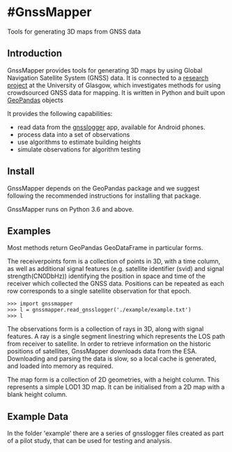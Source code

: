 #**GnssMapper**
===========

Tools for generating 3D maps from GNSS data

Introduction
-----------
GnssMapper provides tools for generating 3D maps by using Global Navigation Satellite System (GNSS) data. It is connected to a [research project](https://indicative-data-science.github.io/IDS/) at the University of Glasgow, which investigates methods for using crowdsourced GNSS data for mapping. It is written in Python and built upon [GeoPandas](https://geopandas.org) objects

It provides the following capabilities:
- read data from the [gnsslogger](https://github.com/google/gps-measurement-tools) app, available for Android phones.
- process data into a set of observations
- use algorithms to estimate building heights
- simulate observations for algorithm testing

Install
-------
GnssMapper depends on the GeoPandas package and we suggest following the recommended instructions for installing that package.

GnssMapper runs on Python 3.6 and above.

Examples
--------
Most methods return GeoPandas GeoDataFrame in particular forms.

The receiverpoints form is a collection of points in 3D, with a time column, as well as additional signal features (e.g. satellite identifier (svid) and signal strength(CN0DbHz)) identifying the position in space and time of the receiver which collected the GNSS data. Positions can be repeated as each row corresponds to a single satellite observation for that epoch.  

    >>> import gnssmapper
    >>> l = gnssmapper.read_gnsslogger('./example/example.txt')
    >>> l

The observations form is a collection of rays in 3D, along with signal features. A ray is a single segment linestring which represents the LOS path from receiver to satellite. In order to retrieve information on the historic positions of satellites, GnssMapper downloads data from the ESA. Downloading and parsing the data is slow, so a local cache is generated, and loaded into memory as required.  




The map form is a collection of 2D geometries, with a height column. This represents a simple LOD1 3D map. It can be initialised from a 2D map with a blank height column. 











Example Data
------------
In the folder 'example' there are a series of gnsslogger files created as part of a pilot study, that can be used for testing and analysis.









